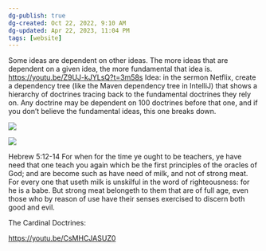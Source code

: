 ```yaml
---
dg-publish: true
dg-created: Oct 22, 2022, 9:10 AM
dg-updated: Apr 22, 2023, 11:04 PM
tags: [website]
---
```


Some ideas are dependent on other ideas. The more ideas that are dependent on a given idea, the more fundamental that idea is.
<https://youtu.be/Z9UJ-kJYLsQ?t=3m58s>
Idea: in the sermon Netflix, create a dependency tree (like the Maven dependency tree in IntelliJ) that shows a hierarchy of doctrines tracing back to the fundamental doctrines they rely on. Any doctrine may be dependent on 100 doctrines before that one, and if you don’t believe the fundamental ideas, this one breaks down.

![](https://i.imgur.com/mEmHA9k.jpg)

![](https://360402.fs1.hubspotusercontent-eu1.net/hub/360402/file-551418349-gif/blog-files/dependencytree1.gif?width=517&height=210&name=dependencytree1.gif)

Hebrew 5:12-14
For when for the time ye ought to be teachers, ye have need that one teach you again which be the first principles of the oracles of God; and are become such as have need of milk, and not of strong meat. For every one that useth milk is unskilful in the word of righteousness: for he is a babe. But strong meat belongeth to them that are of full age, even those who by reason of use have their senses exercised to discern both good and evil.

The Cardinal Doctrines:

<https://youtu.be/CsMHCJASUZ0>


